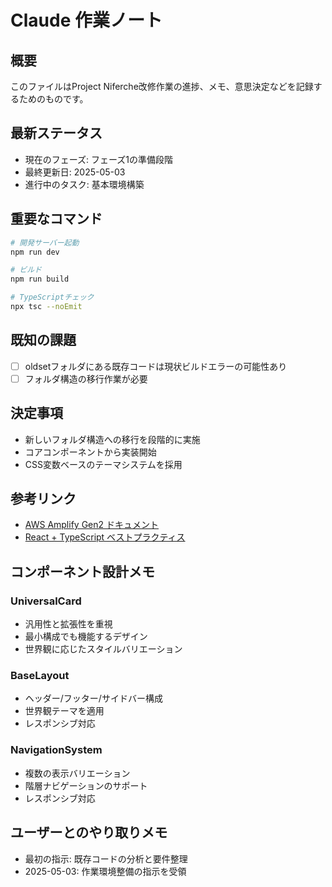 # Claude 作業ノート

## 概要
このファイルはProject Niferche改修作業の進捗、メモ、意思決定などを記録するためのものです。

## 最新ステータス
- 現在のフェーズ: フェーズ1の準備段階
- 最終更新日: 2025-05-03
- 進行中のタスク: 基本環境構築

## 重要なコマンド
```bash
# 開発サーバー起動
npm run dev

# ビルド
npm run build

# TypeScriptチェック
npx tsc --noEmit
```

## 既知の課題
- [ ] oldsetフォルダにある既存コードは現状ビルドエラーの可能性あり
- [ ] フォルダ構造の移行作業が必要

## 決定事項
- 新しいフォルダ構造への移行を段階的に実施
- コアコンポーネントから実装開始
- CSS変数ベースのテーマシステムを採用

## 参考リンク
- [AWS Amplify Gen2 ドキュメント](https://docs.amplify.aws/gen2/)
- [React + TypeScript ベストプラクティス](https://react-typescript-cheatsheet.netlify.app/)

## コンポーネント設計メモ
### UniversalCard
- 汎用性と拡張性を重視
- 最小構成でも機能するデザイン
- 世界観に応じたスタイルバリエーション

### BaseLayout
- ヘッダー/フッター/サイドバー構成
- 世界観テーマを適用
- レスポンシブ対応

### NavigationSystem
- 複数の表示バリエーション
- 階層ナビゲーションのサポート
- レスポンシブ対応

## ユーザーとのやり取りメモ
- 最初の指示: 既存コードの分析と要件整理
- 2025-05-03: 作業環境整備の指示を受領